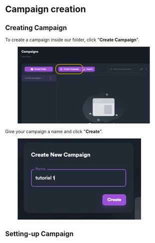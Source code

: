 # Campaign creation

## Creating Campaign

To create a campaign inside our folder, click "**Create Campaign**".

<figure><img src="../../.gitbook/assets/tutorial - create campaign name.jpg" alt=""><figcaption></figcaption></figure>

Give your campaign a name and click "**Create**".

<figure><img src="../../.gitbook/assets/tutorial - campaign name.jpg" alt=""><figcaption></figcaption></figure>

## Setting-up Campaign

